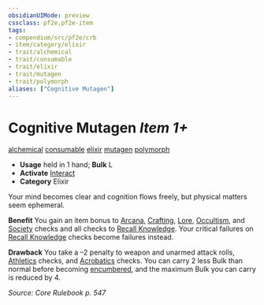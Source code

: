 ```yaml
---
obsidianUIMode: preview
cssclass: pf2e,pf2e-item
tags:
- compendium/src/pf2e/crb
- item/category/elixir
- trait/alchemical
- trait/consumable
- trait/elixir
- trait/mutagen
- trait/polymorph
aliases: ["Cognitive Mutagen"]
---
```

# Cognitive Mutagen *Item 1+*  
[alchemical](/rules/traits/alchemical.md)  [consumable](/rules/traits/consumable.md)  [elixir](/rules/traits/elixir.md)  [mutagen](/rules/traits/mutagen.md)  [polymorph](/rules/traits/polymorph.md)  

- **Usage** held in 1 hand; **Bulk** L
- **Activate** [Interact](/rules/actions/interact.md)
- **Category** Elixir

Your mind becomes clear and cognition flows freely, but physical matters seem ephemeral.

**Benefit** You gain an item bonus to [Arcana](/compendium/skills.md#Arcana), [Crafting](/compendium/skills.md#Crafting), [Lore](/compendium/skills.md#Lore), [Occultism](/compendium/skills.md#Occultism), and [Society](/compendium/skills.md#Society) checks and all checks to [Recall Knowledge](/rules/actions/recall-knowledge.md). Your critical failures on [Recall Knowledge](/rules/actions/recall-knowledge.md) checks become failures instead.

**Drawback** You take a –2 penalty to weapon and unarmed attack rolls, [Athletics](/compendium/skills.md#Athletics) checks, and [Acrobatics](/compendium/skills.md#Acrobatics) checks. You can carry 2 less Bulk than normal before becoming [encumbered](/rules/conditions.md#Encumbered), and the maximum Bulk you can carry is reduced by 4.

*Source: Core Rulebook p. 547*